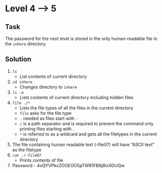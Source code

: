 # Level 4 --> 5

## Task
The password for the next level is stored in the only human-readable file in the `inhere` directory. 

## Solution
1. `ls`
   - List contents of current directory
3. `cd inhere`
   - Changes directory to `inhere`
4. `ls -a`
   - Lists contents of current directory including hidden files
5. `file ./*`
   - Lists the file types of all the files in the current directory
   - `file` asks for the file type
   - `.` needed as files start with `-`
   - `/` is a path separator and is required to prevent the command only printing files starting with `.`
   - `*` is referred to as a wildcard and gets all the filetypes in the current directory
6. The file containing human readable text (-file07) will have "ASCII text" as the filetype
7. `cat ./-file07`
   - Prints contents of file
8. Password - 4oQYVPkxZOOEOO5pTW81FB8j8lxXGUQw
